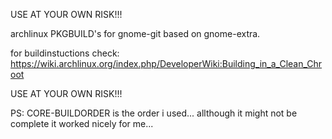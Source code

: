 USE AT YOUR OWN RISK!!!

archlinux PKGBUILD's for gnome-git based on gnome-extra.

for buildinstuctions check: https://wiki.archlinux.org/index.php/DeveloperWiki:Building_in_a_Clean_Chroot

USE AT YOUR OWN RISK!!!

PS:
CORE-BUILDORDER is the order i used... allthough it might not be complete it worked nicely for me...


